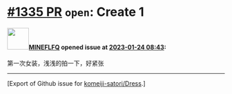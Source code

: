 # [\#1335 PR](https://github.com/komeiji-satori/Dress/pull/1335) `open`: Create 1

#### <img src="https://avatars.githubusercontent.com/u/82742731?u=2c130c51c172585d2a0ac174c8db9a39a2adf6db&v=4" width="50">[MINEFLFQ](https://github.com/MINEFLFQ) opened issue at [2023-01-24 08:43](https://github.com/komeiji-satori/Dress/pull/1335):

第一次女装，浅浅的拍一下，好紧张




-------------------------------------------------------------------------------



[Export of Github issue for [komeiji-satori/Dress](https://github.com/komeiji-satori/Dress).]
